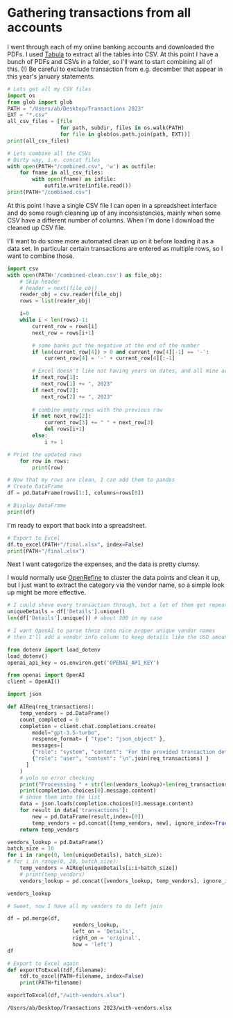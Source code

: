 # Gathering transactions from all accounts

I went through each of my online banking accounts and downloaded the PDFs. I used [Tabula](https://tabula.technology) to extract all the tables into CSV. At this point I have a bunch of PDFs and CSVs in a folder, so I'll want to start combining all of this. (!) Be careful to exclude transaction from e.g. december that appear in this year's january statements. 

```python
# Lets get all my CSV files
import os
from glob import glob
PATH = "/Users/ab/Desktop/Transactions 2023"
EXT = "*.csv"
all_csv_files = [file
                 for path, subdir, files in os.walk(PATH)
                 for file in glob(os.path.join(path, EXT))]
print(all_csv_files)
```

```python
# Lets combine all the CSVs
# Dirty way, i.e. concat files
with open(PATH+"/combined.csv", 'w') as outfile:
    for fname in all_csv_files:
        with open(fname) as infile:
            outfile.write(infile.read())
print(PATH+"/combined.csv")
```

At this point I have a single CSV file I can open in a spreadsheet interface and do some rough cleaning up of any inconsistencies, mainly when some CSV have a different number of columns. When I'm done I download the cleaned up CSV file. 

I'll want to do some more automated clean up on it before loading it as a data set. In particular certain transactions are entered as multiple rows, so I want to combine those. 


```python
import csv 
with open(PATH+'/combined-clean.csv') as file_obj: 
    # Skip header
    # header = next(file_obj)  
    reader_obj = csv.reader(file_obj)
    rows = list(reader_obj)

    i=0
    while i < len(rows)-1:
        current_row = rows[i]
        next_row = rows[i+1]

        # some banks put the negative at the end of the number
        if len(current_row[4]) > 0 and current_row[4][-1] == '-':
            current_row[4] = '-' + current_row[4][:-1]

        # Excel doesn't like not having years on dates, and all mine are in 2023 at the time of writing
        if next_row[1]:
           next_row[1] += ", 2023"
        if next_row[2]:
           next_row[2] += ", 2023"
        
        # combine empty rows with the previous row
        if not next_row[2]:
            current_row[3] += " " + next_row[3]
            del rows[i+1]
        else:
            i += 1

# Print the updated rows
    for row in rows:
        print(row)
```

```python
# Now that my rows are clean, I can add them to pandas
# Create DataFrame
df = pd.DataFrame(rows[1:], columns=rows[0])

# Display DataFrame
print(df)
```

I'm ready to export that back into a spreadsheet. 


```python
# Export to Excel
df.to_excel(PATH+"/final.xlsx", index=False)
print(PATH+"/final.xlsx")
```

Next I want categorize the expenses, and the data is pretty clumsy. 

I would normally use [OpenRefine](https://openrefine.org) to cluster the data points and clean it up, but I just want to extract the category via the vendor name, so a simple look up might be more effective. 


```python
# I could shove every transaction through, but a lot of them get repeated, so I'll just parse the unique ones
uniqueDetails = df['Details'].unique()
len(df['Details'].unique()) # about 300 in my case
```

```python
# I want OpenAI to parse these into nice proper unique vendor names
# then I'll add a vendor info column to keep details like the USD amount in the original details

from dotenv import load_dotenv
load_dotenv()
openai_api_key = os.environ.get('OPENAI_API_KEY')

from openai import OpenAI
client = OpenAI()

import json

def AIReq(req_transactions):
    temp_vendors = pd.DataFrame()
    count_completed = 0
    completion = client.chat.completions.create(
        model="gpt-3.5-turbo",
        response_format= { "type": "json_object" },
        messages=[
        {"role": "system", "content": 'For the provided transaction details string, return a JSON object that contains a "transactions" parent object with child objects for each transaction. Each child object has a property named "original" and a property named "vendor". For each child object assign the property named "original" the original transaction details string, and to the property named "vendor" the vendor name corresponding to the transaction details. The resulting JSON object should be in this format: {"transactions":[{"original":"string","vendor":"string"}]}'},
        {"role": "user", "content": "\n".join(req_transactions) }
      ]
    )
    # yolo no error checking
    print("Processsing " + str(len(vendors_lookup)+len(req_transactions)) + " out of " + str(len(uniqueDetails)))
    print(completion.choices[0].message.content)
    # shove them into the list
    data = json.loads(completion.choices[0].message.content)
    for result in data['transactions']:
        new = pd.DataFrame(result,index=[0])
        temp_vendors = pd.concat([temp_vendors, new], ignore_index=True)
    return temp_vendors

vendors_lookup = pd.DataFrame()
batch_size = 10
for i in range(0, len(uniqueDetails), batch_size):
# for i in range(0, 20, batch_size):
    temp_vendors = AIReq(uniqueDetails[i:i+batch_size])
    # print(temp_vendors)
    vendors_lookup = pd.concat([vendors_lookup, temp_vendors], ignore_index=True)

vendors_lookup
```

```python
# Sweet, now I have all my vendors to do left join

df = pd.merge(df,  
                     vendors_lookup,  
                     left_on = 'Details',
                     right_on = 'original',
                     how = 'left') 
df 
```


```python
# Export to Excel again
def exportToExcel(tdf,filename):
    tdf.to_excel(PATH+filename, index=False)
    print(PATH+filename)

exportToExcel(df,"/with-vendors.xlsx")
```

    /Users/ab/Desktop/Transactions 2023/with-vendors.xlsx

